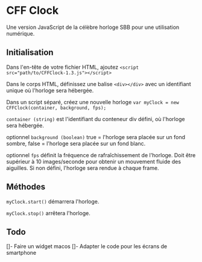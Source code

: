 # CFF Clock
Une version JavaScript de la célèbre horloge SBB pour une utilisation numérique.
## Initialisation
Dans l'en-tête de votre fichier HTML, ajoutez `<script src="path/to/CFFClock-1.3.js"></script>`

Dans le corps HTML, définissez une balise `<div></div>` avec un identifiant unique où l'horloge sera hébergée.

Dans un script séparé, créez une nouvelle horloge `var myClock = new CFFClock(container, background, fps);`

`container (string)` est l'identifiant du conteneur div défini, où l'horloge sera hébergée.

optionnel `background (boolean)` true = l'horloge sera placée sur un fond sombre, false = l'horloge sera placée sur un fond blanc.

optionnel `fps` définit la fréquence de rafraîchissement de l'horloge. Doit être supérieur à 10 images/seconde pour obtenir un mouvement fluide des aiguilles. Si non défini, l'horloge sera rendue à chaque frame.

## Méthodes
`myClock.start()` démarrera l'horloge.

`myClock.stop()` arrêtera l'horloge.

## Todo
[]- Faire un widget macos
[]- Adapter le code pour les écrans de smartphone
